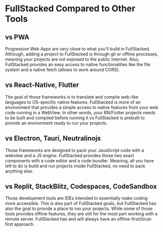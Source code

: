 # FullStacked Compared to Other Tools

## vs PWA

Progressive Web Apps are very close to what you'll build in FullStacked. Although, adding a project to FullStacked is through git or offline processes, meaning your projects are not exposed to the public internet. Also, FullStacked provides an easy access to native functionalities like the file system and a native fetch (allows to work around CORS).

## vs React-Native, Flutter

The goal of those frameworks is to translate and compile web-like languages to OS-specific native features. FullStacked is more of an environment that provides a simple access to native features from your web code running in a WebView. In other words, your RN/Flutter projects needs to be built and compiled before running it vs FullStacked is prebuilt to provide an environment ready to run your projects.

## vs Electron, Tauri, Neutralinojs

Those frameworks are designed to pack your JavaScript code with a webview and a JS engine. FullStacked provides those two exact components with a code editor and a code bundler. Meaning, all you have left to do is build and run projects inside FullStacked, no need to pack anything else.

## vs Replit, StackBlitz, Codespaces, CodeSandbox

Those development tools are IDEs intended to essentially make coding more accessible. This is also part of FullStacked goals, but FullStacked has also the goal to provide a place to run your projects. While some of those tools provides offline features, they are still for the most part working with a remote server. FullStacked has and will always have an offline-first/local-first approach.
